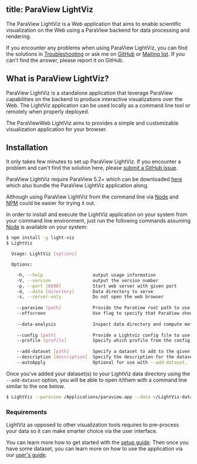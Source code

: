 title: ParaView LightViz
---

The ParaView LightViz is a Web application that aims to enable scientific visualization on the Web using a ParaView backend for data processing and rendering.

If you encounter any problems when using ParaView LightViz, you can find the solutions in [Troubleshooting](troubleshooting.html) or ask me on [GitHub](https://github.com/kitware/light-viz/issues) or [Mailing list](http://www.paraview.org/mailman/listinfo/paraview). If you can't find the answer, please report it on GitHub.

## What is ParaView LightViz?

ParaView LightViz is a standalone application that leverage ParaView capabilities on the backend to produce interactive visualizations over the Web. The LightViz application can be used locally as a command line tool or remotely when properly deployed.

The ParaViewWeb LightViz aims to provides a simple and customizable visualization application for your browser.

## Installation

It only takes few minutes to set up ParaView LightViz. If you encounter a problem and can't find the solution here, please [submit a GitHub issue](https://github.com/kitware/light-viz/issues).

ParaView LightViz require ParaView 5.2+ which can be downloaded [here](http://www.paraview.org/download/) which also bundle the ParaView LightViz application along.

Although using ParaView LightViz from the command line via [Node](https://nodejs.org/en/) and [NPM](https://www.npmjs.com/) could be easier for trying it out.

In order to install and execute the LightViz application on your system from your command line environment, just run the following commands assuming [Node](https://nodejs.org/en/) is available on your system:

```sh
$ npm install -g light-viz
$ LightViz

  Usage: LightViz [options]

  Options:

    -h, --help                   output usage information
    -V, --version                output the version number
    -p, --port [8080]            Start web server with given port
    -d, --data [directory]       Data directory to serve
    -s, --server-only            Do not open the web browser
    
    --paraview [path]            Provide the ParaView root path to use
    --offscreen                  Use flag to specify that ParaView should be used in Offscreen mode
    
    --data-analysis              Inspect data directory and compute metadata
    
    --config [path]              Provide a Lightviz config file to use
    --profile [profile]          Specify which profile from the config file to use
    
    --add-dataset [path]         Specify a dataset to add to the given data directory.  Requires the description and data flags
    --description [description]  Specify the description for the dataset being added
    --autoApply                  Optional for use with --add-dataset.  Specifies that apply/reset buttons are not needed with the dataset

```

Once you've added your dataset(s) to your LightViz data directory using the `--add-dataset` option, you will be able to open it/them with a command line similar to the one below. 

```sh
$ LightViz --paraview /Applications/paraview.app --data ~/LightViz-database
```

### Requirements

LightViz as opposed to other visualization tools requires to pre-process your data so it can make smarter choice via the user interface.

You can learn more how to get started with the [setup guide](setup.html).
Then once you have some dataset, you can learn more on how to use the application via our [user's guide](userguide.html).
